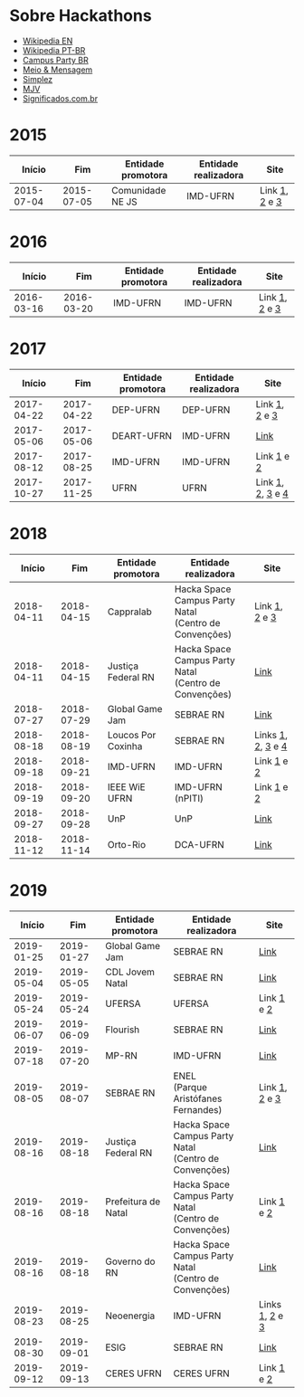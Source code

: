 # Sobre Hackathons
- [Wikipedia EN](https://en.wikipedia.org/wiki/Hackathon)
- [Wikipedia PT-BR](https://pt.wikipedia.org/wiki/Hackathon)
- [Campus Party BR](https://brasil.campus-party.org/hackathon/)
- [Meio & Mensagem](https://www.meioemensagem.com.br/home/comunicacao/2018/01/30/hackathons-ganham-forca-como-aliados-da-criacao.html)
- [Simplez](http://blog.simplez.com.br/o-que-e-hackathon/)
- [MJV](https://blog.mjv.com.br/ideias/afinal-o-que-e-hackathon)
- [Significados.com.br](https://www.significados.com.br/hackathon/)

# 2015
| Início | Fim | Entidade promotora | Entidade realizadora | Site |
| ------ |---- | ------------------ | -------------------- | ---- |
| 2015-07-04 | 2015-07-05 | Comunidade NE JS | IMD-UFRN | Link [1](http://nejs.github.io/hackathon2015/), [2](https://github.com/nejs/hackathon2015-docs) e [3](https://www.imd.ufrn.br/portal/noticias/1156/imd-ser%C3%A1-sede-de-maratona-de-programa%C3%A7%C3%A3o-em-javascript)|

# 2016
| Início | Fim | Entidade promotora | Entidade realizadora | Site |
| ------ |---- | ------------------ | -------------------- | ---- |
| 2016-03-16 | 2016-03-20 | IMD-UFRN | IMD-UFRN | Link [1](http://www.i2bio.org/eventos/i-simposio-norte-nordeste-de-bioinformatica-a-supercomputacao-na-bioinformatica/), [2](http://web.archive.org/web/20160405214118/bioinformatica.imd.ufrn.br/snnb/listaH.php) e [3](https://www.imd.ufrn.br/portal/noticias/2073/simp%C3%B3sio-norte-nordeste-de-bioinform%C3%A1tica-inaugura-supercomputador-no-imd)|

# 2017
| Início | Fim | Entidade promotora | Entidade realizadora | Site |
| ------ |---- | ------------------ | -------------------- | ---- |
| 2017-04-22 | 2017-04-22 | DEP-UFRN | DEP-UFRN | Link [1](http://marshackathon.blogspot.com/), [2](http://www.crarn.org.br/novo/noticia_interna.php?id=944#sthash.DGHxAdad.dpbs) e [3](http://www.meioambiente.ufrn.br/?p=40398)|
| 2017-05-06 | 2017-05-06 | DEART-UFRN | IMD-UFRN | [Link](https://sigaa.ufrn.br/sigaa/link/public/extensao/visualizacaoAcaoExtensao/91804511)|
| 2017-08-12 | 2017-08-25 | IMD-UFRN | IMD-UFRN | Link [1](https://sigaa.ufrn.br/sigaa/link/public/extensao/visualizacaoAcaoExtensao/91805526) e [2](https://hongkong.imd.ufrn.br/filemanagerportal/source/2017/07/Regulamento-Hackathon-CBCA2017.pdf)|
| 2017-10-27 | 2017-11-25 | UFRN | UFRN | Link [1](http://dados.gov.br/concurso/i-hackathon-ufrn), [2](http://arquivos.info.ufrn.br/arquivos/2017073180a42e45251907e50330cb2a0/Hackathon_UFRN_-_informaes_gerais.pdf), [3](https://portal.imd.ufrn.br/portal/noticias/5243/imd-ser%C3%A1-sede-da-primeira-maratona-de-programa%C3%A7%C3%A3o-da-ufrn-) e [4](http://arquivos.info.ufrn.br/arquivos/20171661156c3d4509984407b5caf71aa/EDITAL_HACKATHON_UFRN-atualizado231017.pdf)|

# 2018
| Início | Fim | Entidade promotora | Entidade realizadora | Site |
| ------ | --- | ------------------ | -------------------- | ---- |
| 2018-04-11 | 2018-04-15 | Cappralab | Hacka Space<br>Campus Party Natal<br>(Centro de Convenções) | Link [1](https://www.startse.com/noticia/nova-economia/tecnologia-inovacao/47869/vem-ai-um-hackathon-focado-em-dados-o-data4good), [2](http://brasil.campus-party.org/wp-content/uploads/sites/28/2018/04/Regulamento-Data4Good-Natal-Vers%C3%A3o-3-6Abr2018.pdf) e [3](https://cappra.com.br/2018/04/16/data4good-saude-natal/)|
| 2018-04-11 | 2018-04-15 | Justiça Federal RN | Hacka Space<br>Campus Party Natal<br>(Centro de Convenções) | [Link](https://residencia.jfrn.jus.br/index.php/conheca-o-regulamento-do-hackathon-justica-na-ponta-dos-dedos/)| 
| 2018-07-27 | 2018-07-29 | Global Game Jam | SEBRAE RN | [Link](https://www.sympla.com.br/game-jam-natal__304553#info)|
| 2018-08-18 | 2018-08-19 | Loucos Por Coxinha | SEBRAE RN | Links [1](https://www.sympla.com.br/coxinthon---hackathon-loucos-por-coxinha__333868#info), [2](https://drive.google.com/file/d/1d8k9TSm45wkvGKithz2v6VGOEhOEtrvS/view), [3](http://www.rn.agenciasebrae.com.br/sites/asn/uf/RN/franquia-potiguar-realiza-evento-para-estimular-a-inovacao,b678ded4e2345610VgnVCM1000004c00210aRCRD) e [4](http://www.tribunadonorte.com.br/noticia/empresa-realizara-coxinthon/420992)|
| 2018-09-18 | 2018-09-21 | IMD-UFRN | IMD-UFRN | Link [1](https://sigaa.ufrn.br/sigaa/link/public/extensao/visualizacaoAcaoExtensao/91807756) e [2](https://portal.imd.ufrn.br/portal/noticias/5491/n%C3%BAcleo-de-pesquisa-e-inova%C3%A7%C3%A3o-em-ti-promove-seu-iv-workshop)|
| 2018-09-19 | 2018-09-20 | IEEE WiE UFRN | IMD-UFRN (nPITI) | Link [1](http://mulheresnastem.ufrn.br/wieday2018/) e [2](http://mulheresnastem.ufrn.br/wieday2018/files/EditalHackathonWomeninSmartCities.pdf)|
| 2018-09-27 | 2018-09-28 | UnP | UnP | [Link](https://unp.br/noticias/alunos-participam-do-i-congresso-de-comunicacao-da-unp/)|
| 2018-11-12 | 2018-11-14 | Orto-Rio | DCA-UFRN | [Link](https://www.dca.ufrn.br/~secem/secem2018)|

# 2019
| Início | Fim | Entidade promotora | Entidade realizadora | Site |
| ------ | --- | ------------------ | -------------------- | ---- |
| 2019-01-25 | 2019-01-27 | Global Game Jam | SEBRAE RN | [Link](https://www.sympla.com.br/global-game-jam-2019---pong__405900#info)|
| 2019-05-04 | 2019-05-05 | CDL Jovem Natal | SEBRAE RN | [Link](https://www.cdljovemnatal.com.br/eventos-e-inscricoes/visualizar.php?id_produto=28)|
| 2019-05-24 | 2019-05-24 | UFERSA | UFERSA | Link [1](https://ecop2019.com.br/hackathon/) e [2](http://portal.ifrn.edu.br/campus/reitoria/noticias/equipe-4tran-do-campus-pau-dos-ferros-vence-1o-hackathon)|
| 2019-06-07 | 2019-06-09 | Flourish | SEBRAE RN | [Link](https://www.outgo.com.br/hackathoninclusaofinanceiraflourish)|
| 2019-07-18 | 2019-07-20 | MP-RN | IMD-UFRN | [Link](https://hackfest.imd.ufrn.br/)
| 2019-08-05 | 2019-08-07 | SEBRAE RN | ENEL<br>(Parque Aristófanes Fernandes) | Link [1](http://www.tribunadonorte.com.br/noticia/produtores-debatem-desafios-do-setor/456036), [2](http://www.rn.agenciasebrae.com.br/sites/asn/uf/RN/vacaton-elege-melhores-ideias-para-a-cadeia-produtiva-do-leite,0bba707cb6d6c610VgnVCM1000004c00210aRCRD) e [3](https://engsoftwarepaudosferros.ufersa.edu.br/2019/08/18/alunos-de-pau-dos-ferros-representam-a-ufersa-em-hackathon/)|
| 2019-08-16 | 2019-08-18 | Justiça Federal RN | Hacka Space<br>Campus Party Natal<br>(Centro de Convenções) | [Link](https://hackathonjusticafederalnorn.splashthat.com/) |
| 2019-08-16 | 2019-08-18 | Prefeitura de Natal| Hacka Space<br>Campus Party Natal<br>(Centro de Convenções) | Link [1](https://hackathonhackabeach.splashthat.com/) e [2](https://natal.rn.gov.br/noticia/ntc-31050.html)|
| 2019-08-16 | 2019-08-18 | Governo do RN | Hacka Space<br>Campus Party Natal<br>(Centro de Convenções) | [Link](https://hackathonmicrolearning.splashthat.com/)|
| 2019-08-23 | 2019-08-25 | Neoenergia | IMD-UFRN | Links [1](https://imd.ufrn.br/portal/noticias/5761/prazo-de-inscri%C3%A7%C3%B5es-do-hackathon-neoenergia-%C3%A9-prorrogado-para-quinta-feira-), [2](https://drive.google.com/file/d/1O7Mu85F7lK0mluvTpkoYbAqt-ikL_9Ye/view) e [3](https://www.neoenergia.com/pt-br/sustentabilidade/inovacao/Paginas/segundo-hackathon.aspx) |
| 2019-08-30 | 2019-09-01 | ESIG | SEBRAE RN | [Link](http://esig.com.br.pages.services/hackedu/)|
| 2019-09-12 | 2019-09-13 | CERES UFRN | CERES UFRN | Link [1](http://sigeventos.ufrn.br/evento/hack2019) e [2](https://ufrn.br/imprensa/noticias/28328/inscricoes-abertas-para-o-1o-hackathon-do-ceres-no-campus-caico)|
